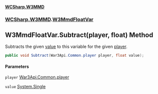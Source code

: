 #### [WCSharp.W3MMD](README.md 'README')
### [WCSharp.W3MMD](WCSharp.W3MMD.md 'WCSharp.W3MMD').[W3MmdFloatVar](WCSharp.W3MMD.W3MmdFloatVar.md 'WCSharp.W3MMD.W3MmdFloatVar')

## W3MmdFloatVar.Subtract(player, float) Method

Subtracts the given [value](WCSharp.W3MMD.W3MmdFloatVar.Subtract(War3Api.Common.player,float).md#WCSharp.W3MMD.W3MmdFloatVar.Subtract(War3Api.Common.player,float).value 'WCSharp.W3MMD.W3MmdFloatVar.Subtract(War3Api.Common.player, float).value') to this variable for the given [player](WCSharp.W3MMD.W3MmdFloatVar.Subtract(War3Api.Common.player,float).md#WCSharp.W3MMD.W3MmdFloatVar.Subtract(War3Api.Common.player,float).player 'WCSharp.W3MMD.W3MmdFloatVar.Subtract(War3Api.Common.player, float).player').

```csharp
public void Subtract(War3Api.Common.player player, float value);
```
#### Parameters

<a name='WCSharp.W3MMD.W3MmdFloatVar.Subtract(War3Api.Common.player,float).player'></a>

`player` [War3Api.Common.player](https://docs.microsoft.com/en-us/dotnet/api/War3Api.Common.player 'War3Api.Common.player')

<a name='WCSharp.W3MMD.W3MmdFloatVar.Subtract(War3Api.Common.player,float).value'></a>

`value` [System.Single](https://docs.microsoft.com/en-us/dotnet/api/System.Single 'System.Single')